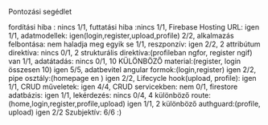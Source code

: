 Pontozási segédlet

fordítási hiba : nincs 1/1,
futtatási hiba :nincs 1/1,
Firebase Hosting URL: igen 1/1,
adatmodellek: igen(login,register,upload,profile) 2/2,
alkalmazás felbontása: nem haladja meg egyik se 1/1,
reszponzív: igen 2/2,
2 attribútum direktíva: nincs 0/1,
2 strukturális direktíva:(profileban ngfor, register ngif) van 1/1,
adatátadás: nincs 0/1,
10 KÜLÖNBÖZŐ material:(register, login összesen 10) igen 5/5,
adatbevitel angular formok:(login,register) igen 2/2,
pipe osztály:(homepage en ) igen 2/2,
Lifecycle hook(upload, profile): igen 1/1,
CRUD műveletek: igen 4/4,
CRUD servicekben: nem 0/1,
firestore adatbázis: igen 1/1,
lekérdezés: nincs 0/4,
4 különböző route:(home,login,register,profile,upload) igen 1/1,
2 különböző authguard:(profile, upload) igen 2/2
Szubjektív: 6/6 :)


